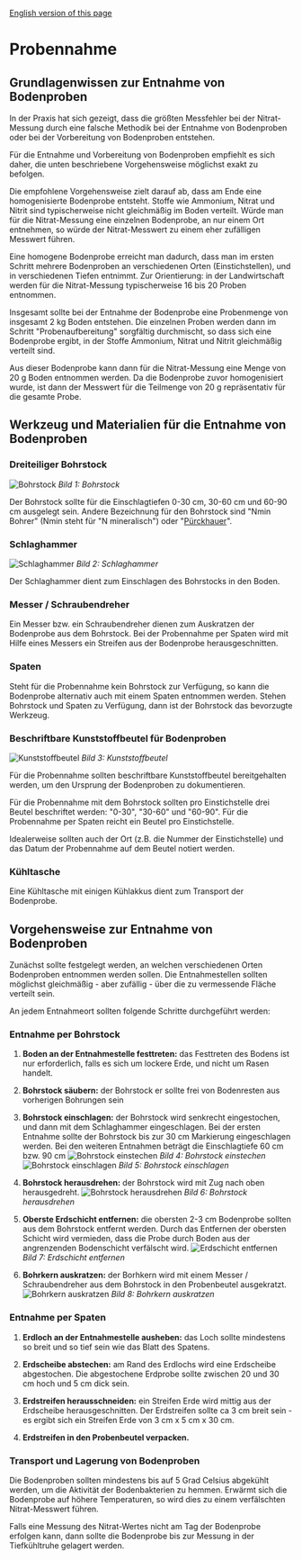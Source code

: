 [English version of this page](https://github.com/FLMRobert/CitizenSensor/wiki/CS_Usage_SoilSampling)

# Probennahme #

## Grundlagenwissen zur Entnahme von Bodenproben ##

In der Praxis hat sich gezeigt, dass die größten Messfehler bei der Nitrat-Messung durch eine falsche Methodik bei der Entnahme von Bodenproben oder bei der Vorbereitung von Bodenproben entstehen.

Für die Entnahme und Vorbereitung von Bodenproben empfiehlt es sich daher, die unten beschriebene Vorgehensweise möglichst exakt zu befolgen.

Die empfohlene Vorgehensweise zielt darauf ab, dass am Ende eine homogenisierte Bodenprobe entsteht. Stoffe wie Ammonium, Nitrat und Nitrit sind typischerweise nicht gleichmäßig im Boden verteilt. Würde man für die Nitrat-Messung eine einzelnen Bodenprobe, an nur einem Ort entnehmen, so würde der Nitrat-Messwert zu einem eher zufälligen Messwert führen.

Eine homogene Bodenprobe erreicht man dadurch, dass man im ersten Schritt mehrere Bodenproben an verschiedenen Orten (Einstichstellen), und in verschiedenen Tiefen entnimmt. Zur Orientierung: in der Landwirtschaft werden für die Nitrat-Messung typischerweise 16 bis 20 Proben entnommen.

Insgesamt sollte bei der Entnahme der Bodenprobe eine Probenmenge von insgesamt 2 kg Boden entstehen. Die einzelnen Proben werden dann im Schritt  "Probenaufbereitung" sorgfältig durchmischt, so dass sich eine Bodenprobe ergibt, in der Stoffe Ammonium, Nitrat und Nitrit gleichmäßig verteilt sind.

Aus dieser Bodenprobe kann dann für die Nitrat-Messung eine Menge von 20 g Boden entnommen werden. Da die Bodenprobe zuvor homogenisiert wurde, ist dann der Messwert für die Teilmenge von 20 g repräsentativ für die gesamte Probe.

## Werkzeug und Materialien für die Entnahme von Bodenproben ##

### Dreiteiliger Bohrstock ###

![Bohrstock](https://github.com/CitizenSensor/CitizenSensor/wiki/images/21000_Bohrstock.jpg?raw=true)
_Bild 1: Bohrstock_

Der Bohrstock sollte für die Einschlagtiefen 0-30 cm, 30-60 cm und 60-90 cm ausgelegt sein. Andere Bezeichnung für den Bohrstock sind "Nmin Bohrer" (Nmin steht für "N mineralisch") oder "[Pürckhauer](https://de.wikipedia.org/wiki/P%C3%BCrckhauer)".

### Schlaghammer ###

![Schlaghammer](https://github.com/CitizenSensor/CitizenSensor/wiki/images/21000_Schlaghammer.jpg?raw=true)
_Bild 2: Schlaghammer_

Der Schlaghammer dient zum Einschlagen des Bohrstocks in den Boden.

### Messer / Schraubendreher ###

Ein Messer bzw. ein Schraubendreher dienen zum Auskratzen der Bodenprobe aus dem Bohrstock. Bei der Probennahme per Spaten wird mit Hilfe eines Messers ein Streifen aus der Bodenprobe herausgeschnitten. 

### Spaten ###

Steht für die Probennahme kein Bohrstock zur Verfügung, so kann die Bodenprobe alternativ auch mit einem Spaten entnommen werden. Stehen Bohrstock und Spaten zu Verfügung, dann ist der Bohrstock das bevorzugte Werkzeug.    

### Beschriftbare Kunststoffbeutel für Bodenproben ###

![Kunststoffbeutel](https://github.com/CitizenSensor/CitizenSensor/wiki/images/21000_Bodenprobe30-60.jpg?raw=true)
_Bild 3: Kunststoffbeutel_

Für die Probennahme sollten beschriftbare Kunststoffbeutel bereitgehalten werden, um den Ursprung der Bodenproben zu dokumentieren.

Für die Probennahme mit dem Bohrstock sollten pro Einstichstelle drei Beutel beschriftet werden: "0-30", "30-60" und "60-90". Für die Probennahme per Spaten reicht ein Beutel pro Einstichstelle. 

Idealerweise sollten auch der Ort (z.B. die Nummer der Einstichstelle) und das Datum der Probennahme auf dem Beutel notiert werden.

### Kühltasche ### 

Eine Kühltasche mit einigen Kühlakkus dient zum Transport der Bodenprobe.

## Vorgehensweise zur Entnahme von Bodenproben ##

Zunächst sollte festgelegt werden, an welchen verschiedenen Orten Bodenproben entnommen werden sollen. Die Entnahmestellen sollten möglichst gleichmäßig - aber zufällig - über die zu vermessende Fläche verteilt sein.

An jedem Entnahmeort sollten folgende Schritte durchgeführt werden:

### Entnahme per Bohrstock ###

1. **Boden an der Entnahmestelle festtreten:** das Festtreten des Bodens ist nur erforderlich, falls es sich um lockere Erde, und nicht um Rasen handelt.

2. **Bohrstock säubern:** der Bohrstock er sollte frei von Bodenresten aus vorherigen Bohrungen sein

3. **Bohrstock einschlagen:** der Bohrstock wird senkrecht eingestochen, und dann mit dem Schlaghammer eingeschlagen. Bei der ersten Entnahme sollte der Bohrstock bis zur 30 cm Markierung eingeschlagen werden. Bei den weiteren Entnahmen beträgt die Einschlagtiefe 60 cm bzw. 90 cm
![Bohrstock einstechen](https://github.com/CitizenSensor/CitizenSensor/wiki/images/21000_BohrstockEinstechen.jpg?raw=true)
_Bild 4: Bohrstock einstechen_
![Bohrstock einschlagen](https://github.com/CitizenSensor/CitizenSensor/wiki/images/21000_BohrstockEinschlagen.jpg?raw=true)
_Bild 5: Bohrstock einschlagen_


4. **Bohrstock herausdrehen:** der Bohrstock wird mit Zug nach oben herausgedreht.
![Bohrstock herausdrehen](https://github.com/CitizenSensor/CitizenSensor/wiki/images/21000_BohrstockHerausdrehen.jpg?raw=true)
_Bild 6: Bohrstock herausdrehen_

5. **Oberste Erdschicht entfernen:** die obersten 2-3 cm Bodenprobe sollten aus dem Bohrstock entfernt werden. Durch das Entfernen der obersten Schicht wird vermieden, dass die Probe durch Boden aus der angrenzenden Bodenschicht verfälscht wird.
![Erdschicht entfernen](https://github.com/CitizenSensor/CitizenSensor/wiki/images/21000_SchichtEntfernen.jpg?raw=true)
_Bild 7: Erdschicht entfernen_

6. **Bohrkern auskratzen:** der Borhkern wird mit einem Messer / Schraubendreher aus dem Bohrstock in den Probenbeutel ausgekratzt.
![Bohrkern auskratzen](https://github.com/CitizenSensor/CitizenSensor/wiki/images/21000_BohrkernEntnahme.jpg?raw=true)
_Bild 8: Bohrkern auskratzen_

### Entnahme per Spaten ###

1. **Erdloch an der Entnahmestelle ausheben:** das Loch sollte mindestens so breit und so tief sein wie das Blatt des Spatens.

2. **Erdscheibe abstechen:** am Rand des Erdlochs wird eine Erdscheibe abgestochen. Die abgestochene Erdprobe sollte zwischen 20 und 30 cm hoch und 5 cm dick sein.

3. **Erdstreifen herausschneiden:** ein Streifen Erde wird mittig aus der Erdscheibe herausgeschnitten. Der Erdstreifen sollte ca 3 cm breit sein - es ergibt sich ein Streifen Erde von 3 cm x 5 cm x 30 cm.

4. **Erdstreifen in den Probenbeutel verpacken.**


### Transport und Lagerung von Bodenproben ###

Die Bodenproben sollten mindestens bis auf 5 Grad Celsius abgekühlt werden, um die Aktivität der Bodenbakterien zu hemmen. Erwärmt sich die Bodenprobe auf höhere Temperaturen, so wird dies zu einem verfälschten Nitrat-Messwert führen.

Falls eine Messung des Nitrat-Wertes nicht am Tag der Bodenprobe erfolgen kann, dann sollte die Bodenprobe bis zur Messung in der Tiefkühltruhe gelagert werden.
